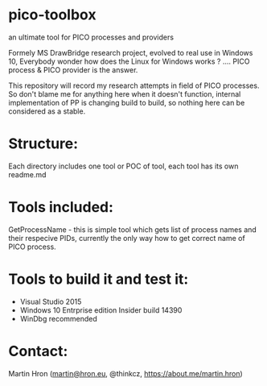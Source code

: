pico-toolbox 
========================================================================
an ultimate tool for PICO processes and providers


Formely MS DrawBridge research project, evolved to real use in Windows 10,
Everybody wonder how does the Linux for Windows works ? 
.... PICO process & PICO provider is the answer.

This repository will record my research attempts in field of PICO
processes. So don't blame me for anything here when it doesn't function,
internal implementation of PP is changing build to build,
so nothing here can be considered as a stable.


Structure:
==============
Each directory includes one tool or POC of tool, each tool has its 
own readme.md


Tools included:
===============


GetProcessName - this is simple tool which gets list of process names
                 and their respecive PIDs, currently the only way how 
		 to get correct name of PICO process.





Tools to build it and test it:
=============================
- Visual Studio 2015 
- Windows 10 Entrprise edition Insider build 14390
- WinDbg recommended
	

Contact:
========
Martin Hron (martin@hron.eu, @thinkcz, https://about.me/martin.hron)

